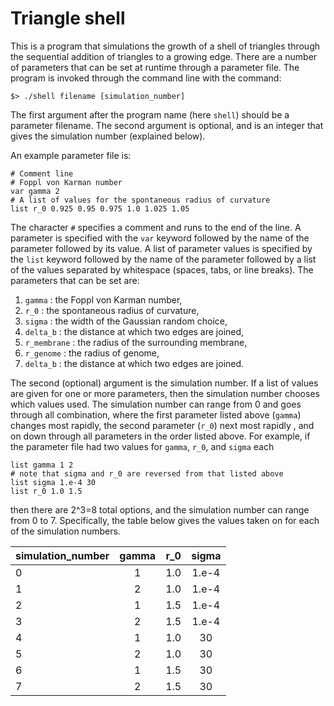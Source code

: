 Triangle shell
==============

This is a program that simulations the growth of a shell of triangles
through the sequential addition of triangles to a growing edge. There
are a number of parameters that can be set at runtime through a
parameter file. The program is invoked through the command line with
the command:

```
$> ./shell filename [simulation_number]
```

The first argument after the program name (here `shell`) should be a
parameter filename. The second argument is optional, and is an
integer that gives the simulation number (explained below). 

An example parameter file is:
```
# Comment line
# Foppl von Karman number
var gamma 2
# A list of values for the spontaneous radius of curvature
list r_0 0.925 0.95 0.975 1.0 1.025 1.05
```
The character `#` specifies a comment and runs to the end of the
line. A parameter is specified with the `var` keyword followed by the
name of the parameter followed by its value. A list of parameter
values is specified by the `list` keyword followed by the name of the
parameter followed by a list of the values separated by whitespace
(spaces, tabs, or line breaks). The parameters that can be set are:
 
 1. `gamma` : the Foppl von Karman number,
 2. `r_0` : the spontaneous radius of curvature,
 3. `sigma` : the width of the Gaussian random choice,
 4. `delta_b` : the distance at which two edges are joined,
 5. `r_membrane` : the radius of the surrounding membrane,
 6. `r_genome` : the radius of genome,
 7. `delta_b` : the distance at which two edges are joined.

The second (optional) argument is the simulation number. If a list of
values are given for one or more parameters, then the simulation
number chooses which values used. The simulation number can range
from 0 and goes through all combination, where the first parameter
listed above (`gamma`) changes most rapidly, the second parameter
(`r_0`) next most rapidly , and on down through all parameters in the
order listed above. For example, if the parameter file had two values
for `gamma`, `r_0`, and `sigma` each
```
list gamma 1 2
# note that sigma and r_0 are reversed from that listed above
list sigma 1.e-4 30
list r_0 1.0 1.5
```
then there are 2^3=8 total options, and the simulation number can
range from 0 to 7. Specifically, the table below gives the values
taken on for each of the simulation numbers.

| simulation_number | gamma | r_0 | sigma |
|-------------------|:-----:|:---:|:-----:|
|                 0 |     1 | 1.0 | 1.e-4 |
|                 1 |     2 | 1.0 | 1.e-4 |
|                 2 |     1 | 1.5 | 1.e-4 |
|                 3 |     2 | 1.5 | 1.e-4 |
|                 4 |     1 | 1.0 |    30 |
|                 5 |     2 | 1.0 |    30 |
|                 6 |     1 | 1.5 |    30 |
|                 7 |     2 | 1.5 |    30 |
